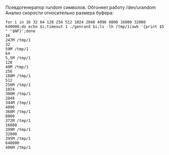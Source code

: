 Псевдогенератор rundom символов. Обгоняет работу /dev/urandom
Анализ скорости относительно размера буфера:
```
for i in 16 32 64 128 256 512 1024 2048 4096 8000 16000 32000 640000;do echo $i;timeout 1 ./genrand $i;ls -lh /tmp/1|awk '{print $5 " "$NF}';done
16
247M /tmp/1
32
59M /tmp/1
64
5,5M /tmp/1
128
40M /tmp/1
256
188M /tmp/1
512
256M /tmp/1
1024
300M /tmp/1
2048
344M /tmp/1
4096
368M /tmp/1
8000
372M /tmp/1
16000
399M /tmp/1
32000
395M /tmp/1
640000
406M /tmp/1
